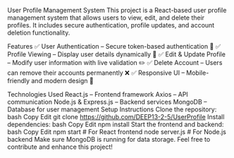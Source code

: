 User Profile Management System
This project is a React-based user profile management system that allows users to view, edit, and delete their profiles. It includes secure authentication, profile updates, and account deletion functionality.

Features
✅ User Authentication – Secure token-based authentication 🔑
✅ Profile Viewing – Display user details dynamically 👤
✅ Edit & Update Profile – Modify user information with live validation ✏️
✅ Delete Account – Users can remove their accounts permanently ❌
✅ Responsive UI – Mobile-friendly and modern design 📱

Technologies Used
React.js – Frontend framework
Axios – API communication
Node.js & Express.js – Backend services
MongoDB – Database for user management
Setup Instructions
Clone the repository:
bash
Copy
Edit
git clone https://github.com/DEEP13-2-5/UserProfile
Install dependencies:
bash
Copy
Edit
npm install
Start the frontend and backend:
bash
Copy
Edit
npm start   # For React frontend
node server.js  # For Node.js backend
Make sure MongoDB is running for data storage.
Feel free to contribute and enhance this project! 

